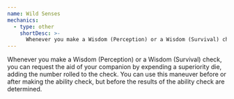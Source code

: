 ```yaml
---
name: Wild Senses
mechanics:
  - type: other
    shortDesc: >-
      Whenever you make a Wisdom (Perception) or a Wisdom (Survival) check, you can request the aid of your companion by expending a superiority die, adding the number rolled to the check. You can use this maneuver before or after making the ability check, but before the results of the ability check are determined.
---
```

Whenever you make a Wisdom (Perception) or a Wisdom (Survival) check, you can request the aid of your companion by expending a superiority die, adding the number rolled to the check. You can use this maneuver before or after making the ability check, but before the results of the ability check are determined.
